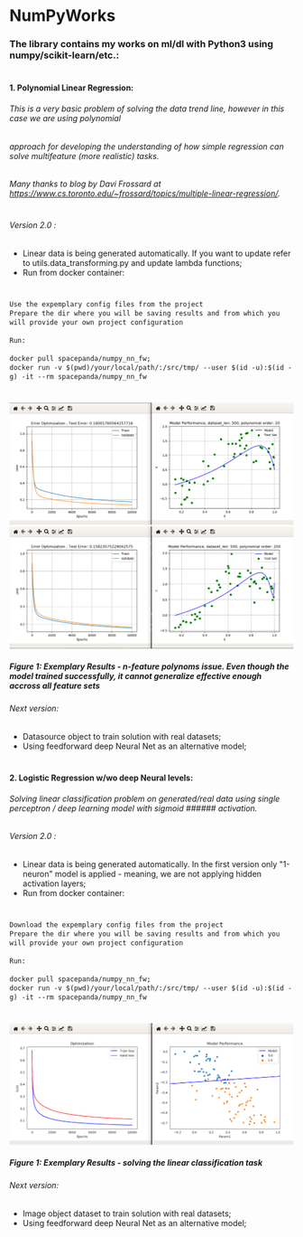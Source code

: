 # NumPyWorks

### The library contains my works on ml/dl with Python3 using numpy/scikit-learn/etc.:
#
#

#### 1. Polynomial Linear Regression:

###### This is a very basic problem of solving the data trend line, however in this case we are using polynomial 
###### approach for developing the understanding of how simple regression can solve multifeature (more realistic) tasks. 
###### Many thanks to blog by Davi Frossard at https://www.cs.toronto.edu/~frossard/topics/multiple-linear-regression/. 
#
###### Version 2.0 :

- Linear data is being generated automatically. If you want to update refer to utils.data_transforming.py
and update lambda functions;
- Run from docker container: 
#
    Use the expemplary config files from the project
    Prepare the dir where you will be saving results and from which you will provide your own project configuration
    
    Run:
    
    docker pull spacepanda/numpy_nn_fw;
    docker run -v $(pwd)/your/local/path/:/src/tmp/ --user $(id -u):$(id -g) -it --rm spacepanda/numpy_nn_fw


#
![alt text](https://github.com/space1panda/NumpyWorks/blob/master/assets/linreg2.png)
![alt text](https://github.com/space1panda/NumpyWorks/blob/master/assets/linregfixed.png)
##### Figure 1: Exemplary Results - n-feature polynoms issue. Even though the model trained successfully, it cannot generalize effective enough accross all feature sets 

###### Next version:

- Datasource object to train solution with real datasets;
- Using feedforward deep Neural Net as an alternative model;
#
#

#### 2. Logistic Regression w/wo deep Neural levels:

###### Solving linear classification problem on generated/real data using single perceptron / deep learning model with sigmoid ###### activation.

###### Version 2.0 :

- Linear data is being generated automatically. In the first version only "1-neuron" model is applied - meaning, we are not applying hidden activation layers;
- Run from docker container: 
#
    Download the expemplary config files from the project
    Prepare the dir where you will be saving results and from which you will provide your own project configuration
    
    Run:
    
    docker pull spacepanda/numpy_nn_fw;
    docker run -v $(pwd)/your/local/path/:/src/tmp/ --user $(id -u):$(id -g) -it --rm spacepanda/numpy_nn_fw


#


![alt text](https://github.com/space1panda/NumpyWorks/blob/master/assets/logreg.png)
##### Figure 1: Exemplary Results - solving the linear classification task
   
 ###### Next version:

- Image object dataset to train solution with real datasets;
- Using feedforward deep Neural Net as an alternative model;
#
#



